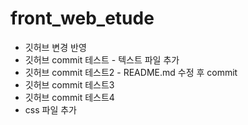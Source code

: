 # front_web_etude
- 깃허브 변경 반영
- 깃허브 commit 테스트 - 텍스트 파일 추가
- 깃허브 commit 테스트2 - README.md 수정 후 commit
- 깃허브 commit 테스트3
- 깃허브 commit 테스트4
- css 파일 추가